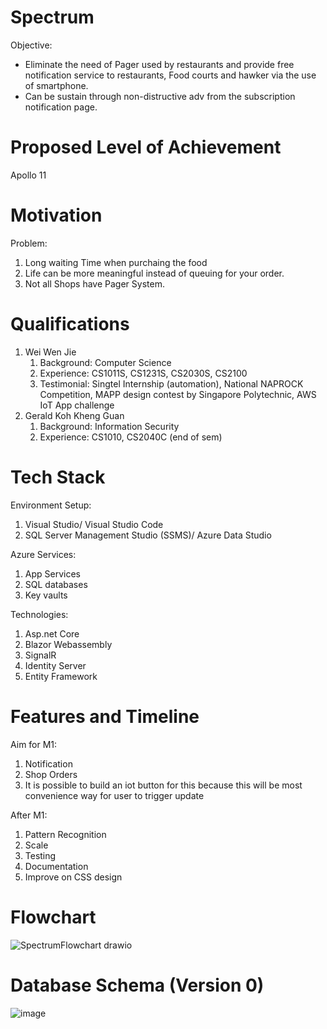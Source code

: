 # Spectrum
Objective:
* Eliminate the need of Pager used by restaurants and provide free notification service to restaurants, Food courts and hawker via the use of smartphone.
* Can be sustain through non-distructive adv from the subscription notification page.

# Proposed Level of Achievement
Apollo 11 

# Motivation
Problem:
1) Long waiting Time when purchaing the food
2) Life can be more meaningful instead of queuing for your order.
3) Not all Shops have Pager System.

# Qualifications
1) Wei Wen Jie 
    1. Background: Computer Science
    2. Experience: CS1011S, CS1231S, CS2030S, CS2100
    3. Testimonial: Singtel Internship (automation), National NAPROCK Competition, MAPP design contest by Singapore Polytechnic, AWS IoT App challenge
2) Gerald Koh Kheng Guan
    1. Background: Information Security
    2. Experience: CS1010, CS2040C (end of sem)

# Tech Stack
Environment Setup:
1) Visual Studio/ Visual Studio Code
2) SQL Server Management Studio (SSMS)/ Azure Data Studio
    
Azure Services:
1) App Services
2) SQL databases 
3) Key vaults

Technologies:
1) Asp.net Core
2) Blazor Webassembly
3) SignalR
4) Identity Server
5) Entity Framework

# Features and Timeline
Aim for M1:
 1) Notification 
 2) Shop Orders
 3) It is possible to build an iot button for this because this will be most convenience way for user to trigger update

After M1:
 1) Pattern Recognition 
 2) Scale
 3) Testing
 4) Documentation
 5) Improve on CSS design

# Flowchart
![SpectrumFlowchart drawio](https://user-images.githubusercontent.com/30100720/169250297-8954bd90-5962-474c-b427-94474153f1bb.png)

# Database Schema (Version 0)
![image](https://user-images.githubusercontent.com/30100720/169005025-e57eb7d3-cbe4-4945-ae9f-2e87a2af4a91.png)
